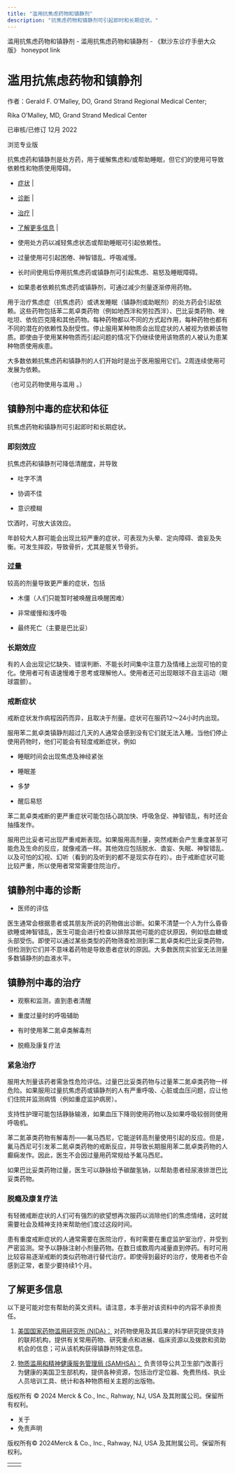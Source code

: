```yaml
---
title: "滥用抗焦虑药物和镇静剂"
description: "抗焦虑药物和镇静剂可引起即时和长期症状。"
---
```


﻿滥用抗焦虑药物和镇静剂 \- 滥用抗焦虑药物和镇静剂 \- 《默沙东诊疗手册大众版》 honeypot link

# 滥用抗焦虑药物和镇静剂

作者：Gerald F. O’Malley, DO, Grand Strand Regional Medical Center;

Rika O’Malley, MD, Grand Strand Medical Center

已审核/已修订 12月 2022

浏览专业版

抗焦虑药和镇静剂是处方药，用于缓解焦虑和/或帮助睡眠，但它们的使用可导致依赖性和物质使用障碍。

- [症状](#症状_v835333_zh) \|
- [诊断](#诊断_v35321391_zh) \|
- [治疗](#治疗_v835356_zh) \|
- [了解更多信息](#了解更多信息_v35321407_zh) \|

- 使用处方药以减轻焦虑状态或帮助睡眠可引起依赖性。

- 过量使用可引起困倦、神智错乱、呼吸减慢。

- 长时间使用后停用抗焦虑药或镇静剂可引起焦虑、易怒及睡眠障碍。

- 如果患者依赖抗焦虑药或镇静剂，可通过减少剂量逐渐停用药物。


用于治疗焦虑症（抗焦虑药）或诱发睡眠（镇静剂或助眠剂）的处方药会引起依赖。这些药物包括苯二氮卓类药物（例如地西泮和劳拉西泮）、巴比妥类药物、唑吡坦、依佐匹克隆和其他药物。每种药物都以不同的方式起作用，每种药物也都有不同的潜在的依赖性及耐受性。停止服用某种物质会出现症状的人被视为依赖该物质。即使由于使用某种物质而引起问题的情况下仍继续使用该物质的人被认为患某种物质使用疾患。

大多数依赖抗焦虑药和镇静剂的人们开始时是出于医用服用它们。2周连续使用可发展为依赖。

（也可见药物使用与滥用 。）

## 镇静剂中毒的症状和体征

抗焦虑药物和镇静剂可引起即时和长期症状。

### 即刻效应

抗焦虑药和镇静剂可降低清醒度，并导致

- 吐字不清

- 协调不佳

- 意识模糊


饮酒时，可放大该效应。

年龄较大人群可能会出现比较严重的症状，可表现为头晕、定向障碍、谵妄及失衡。可发生摔跤，导致骨折，尤其是髋关节骨折。

### 过量

较高的剂量导致更严重的症状，包括

- 木僵（人们只能暂时被唤醒且唤醒困难）

- 非常缓慢和浅呼吸

- 最终死亡（主要是巴比妥）


### 长期效应

有的人会出现记忆缺失、错误判断、不能长时间集中注意力及情绪上出现可怕的变化。使用者可有语速慢难于思考或理解他人。使用者还可出现眼球不自主运动（眼球震颤）。

### 戒断症状

戒断症状发作病程因药而异，且取决于剂量。症状可在服药12～24小时内出现。

服用苯二氮卓类镇静剂超过几天的人通常会感到没有它们就无法入睡。当他们停止使用药物时，他们可能会有轻度戒断症状，​​例如

- 睡眠时间会出现焦虑及神经紧张

- 睡眠差

- 多梦

- 醒后易怒


苯二氮卓类戒断的更严重症状可能包括心跳加快、呼吸急促、神智错乱，有时还会抽搐发作。

服用巴比妥者可出现严重戒断表现。如果服用高剂量，突然戒断会产生重度甚至可能危及生命的反应，就像戒酒一样。其他效应包括脱水、谵妄、失眠、神智错乱、以及可怕的幻视、幻听（看到的及听到的都不是现实存在的）。由于戒断症状可能比较严重，所以使用者常常需要住院治疗。

## 镇静剂中毒的诊断

- 医师的评估


医生通常会根据患者或其朋友所说的药物做出诊断。如果不清楚一个人为什么昏昏欲睡或神智错乱，医生可能会进行检查以排除其他可能的症状原因，例如低血糖或头部受伤。即使可以通过某些类型的药物筛查检测到苯二氮卓类和巴比妥类药物，但检测到它们并不意味着药物是导致患者症状的原因。大多数医院实验室无法测量多数镇静剂的血液水平。

## 镇静剂中毒的治疗

- 观察和监测，直到患者清醒

- 重度过量时的呼吸辅助

- 有时使用苯二氮卓类解毒剂

- 脱瘾及康复疗法


### 紧急治疗

服用大剂量该药者需急性危险评估。过量巴比妥类药物与过量苯二氮卓类药物一样危险。如果服用过量抗焦虑药或镇静剂的人有严重呼吸、心脏或血压问题，应让他们住院并监测病情（例如重症监护病房）。

支持性护理可能包括静脉输液，如果血压下降则使用药物以及如果呼吸较弱则使用呼吸机。

苯二氮䓬类药物有解毒剂——氟马西尼，它能逆转高剂量使用引起的反应。但是，氟马西尼可引发苯二氮卓类药物的戒断反应，并导致长期服用苯二氮卓类药物的人癫痫发作。因此，医生不会因过量用药常规给予氟马西尼。

如果巴比妥类药物过量，医生可以静脉给予碳酸氢钠，以帮助患者经尿液排泄巴比妥类药物。

### 脱瘾及康复疗法

有轻微戒断症状的人们可有强烈的欲望想再次服药以消除他们的焦虑情绪，这时就需要社会及精神支持来帮助他们度过这段时间。

患有重度戒断症状的人通常需要在医院治疗，有时需要在重症监护室治疗，并受到严密监测。常予以静脉注射小剂量药物。在数日或数周内减量直到停药。有时可用比较容易逐渐戒断的类似药物进行替代治疗。即使得到最好的治疗，使用者也不会感到正常，者至少要持续1个月。

## 了解更多信息

以下是可能对您有帮助的英文资料。请注意，本手册对该资料中的内容不承担责任。

1. [美国国家药物滥用研究所 (NIDA)：](https://www.drugabuse.gov/) 对药物使用及其后果的科学研究提供支持的联邦机构，提供有关常用药物、研究重点和进展、临床资源以及拨款和资助机会的信息；可从该机构获得镇静剂特定信息。

2. [物质滥用和精神健康服务管理局 (SAMHSA)：](http://www.samhsa.gov/) 负责领导公共卫生部门改善行为健康的美国卫生部机构，提供各种资源，包括治疗定位器、免费热线、执业人员培训工具、统计和各种物质相关主题的出版物。




版权所有 © 2024
Merck & Co., Inc., Rahway, NJ, USA 及其附属公司。保留所有权利。

- 关于
- 免责声明

版权所有© 2024Merck & Co., Inc., Rahway, NJ, USA 及其附属公司。保留所有权利。

|     |     |
| --- | --- |
|  |  |